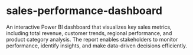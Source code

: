# sales-performance-dashboard
An interactive Power BI dashboard that visualizes key sales metrics, including total revenue, customer trends, regional performance, and product category analysis. The report enables stakeholders to monitor performance, identify insights, and make data-driven decisions efficiently.
